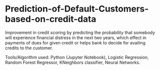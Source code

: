 # Prediction-of-Default-Customers-based-on-credit-data
Improvement in credit scoring by predicting the probability that somebody will experience financial distress  in the next two years, which effect in payments of dues for given credit or helps bank to decide for availing  credits to the customer. 

Tools/Algorithm used: Python (Jupyter Notebook), Logistic Regression, Random Forest Regressor, KNeighbors classifier, Neural Networks.
